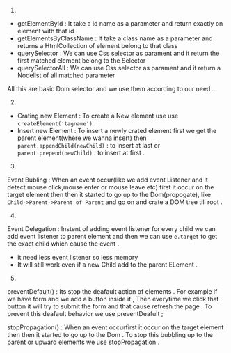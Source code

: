 1. 
- getElementById : It take a id name as a parameter and return exactly on element with that id .
- getElementsByClassName : It take a class name as a parameter and returns a HtmlCollection of element belong to that class 
- querySelector : We can use Css selector as parament and it return the first matched element belong to the Selector 
- querySelectorAll : We can use Css selector as parament and it return a Nodelist of all matched parameter 

All this are basic Dom selector and we use them according to our need .

2.
- Crating new Element : To create a New element use use ```createElement('tagname')``` . 
- Insert new Element : To insert a newly crated element first we get the parent element(where we wanna insert) then ```parent.appendChild(newChild)```
: to insert at last 
or ```parent.prepend(newChild)``` : to insert at first .

3. 
Event Bubling : When an event occur(like we add event Listener and it detect mouse click,mouse enter or mouse leave etc) first it occur on the target element then then it started to go up to the Dom(propogate), like ```Child->Parent->Parent of Parent```
and go on and crate a DOM tree till root . 

4.
Event Delegation : Instent of adding event listener for every child we can add event listener to parent element and then we can use `e.target` to get the exact child which cause the event . 
  - it need less event listener so less memory
  - It will still work even if a new Child add to the parent ELement . 

5. 
preventDefault() : Its stop the deafault action of elements . For example if we have form and we add a button inside it , Then everytime we click that button it will try to submit the form and that cause refresh the page . To prevent this deafault behavior we use preventDeafult ; 

stopPropagation() : When an event occurfirst it occur on the target element then then it started to go up to the Dom . To stop this bubbling up to the parent or upward elements we use stopPropagation .